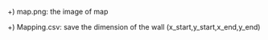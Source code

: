 +) map.png: the image of map

+) Mapping.csv: save the dimension of the wall (x_start,y_start,x_end,y_end)
